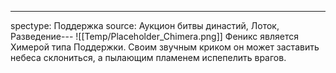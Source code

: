 ---
spectype: Поддержка
source: Аукцион битвы династий, Лоток, Разведение---
![[Temp/Placeholder_Chimera.png]]
Феникс является Химерой типа Поддержки. Своим звучным криком он может заставить небеса склониться, а пылающим пламенем испепелить врагов.
